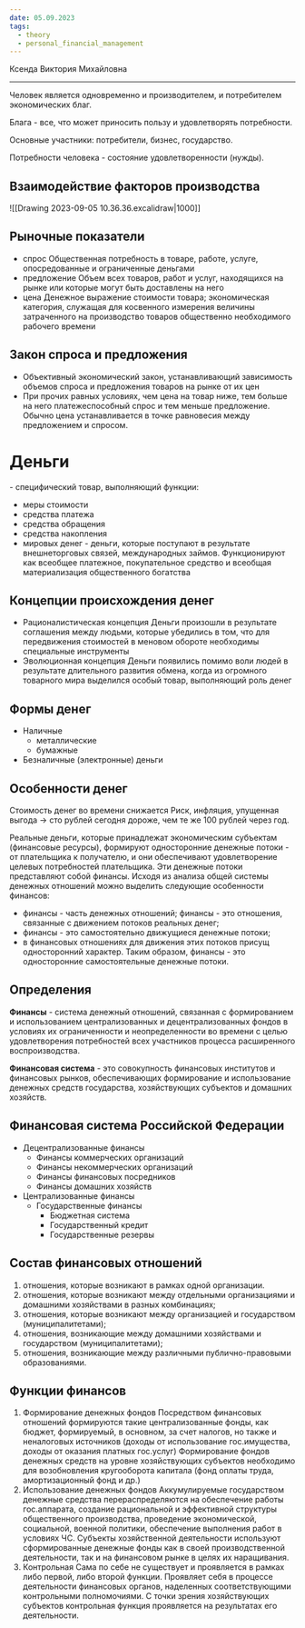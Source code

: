```yaml
---
date: 05.09.2023
tags:
  - theory
  - personal_financial_management
---
```


Ксенда Виктория Михайловна

---

Человек является одновременно и производителем, и потребителем экономических благ.

Блага - все, что может приносить пользу и удовлетворять потребности.

Основные участники: потребители, бизнес, государство.

Потребности человека - состояние удовлетворенности (нужды).

## Взаимодействие факторов производства
![[Drawing 2023-09-05 10.36.36.excalidraw|1000]]

## Рыночные показатели
- спрос
  Общественная потребность в товаре, работе, услуге, опосредованные и ограниченные деньгами
- предложение
  Объем всех товаров, работ и услуг, находящихся на рынке или которые могут быть доставлены на него
- цена
  Денежное выражение стоимости товара; экономическая категория, служащая для косвенного измерения величины затраченного на производство товаров общественно необходимого рабочего времени

## Закон спроса и предложения
- Объективный экономический закон, устанавливающий зависимость объемов спроса и предложения товаров на рынке от их цен
- При прочих равных условиях, чем цена на товар ниже, тем больше на него платежеспособный спрос и тем меньше предложение. Обычно цена устанавливается в точке равновесия между предложением и спросом.

# Деньги
\- специфический товар, выполняющий функции:
- меры стоимости
- средства платежа
- средства обращения
- средства накопления
- мировых денег
  \- деньги, которые поступают в результате внешнеторговых связей, международных займов. Функционируют как всеобщее платежное, покупательное средство и всеобщая материализация общественного богатства

## Концепции происхождения денег
- Рационалистическая концепция
  Деньги произошли в результате соглашения между людьми, которые убедились в том, что для передвижения стоимостей в меновом обороте необходимы специальные инструменты
- Эволюционная концепция
  Деньги появились помимо воли людей в результате длительного развития обмена, когда из огромного товарного мира выделился особый товар, выполняющий роль денег

## Формы денег
- Наличные
	- металлические
	- бумажные
- Безналичные (электронные) деньги

## Особенности денег
Стоимость денег во времени снижается
Риск, инфляция, упущенная выгода -> сто рублей сегодня дороже, чем те же 100 рублей через год.

Реальные деньги, которые принадлежат экономическим субъектам (финансовые ресурсы), формируют односторонние денежные потоки - от плательщика к получателю, и они обеспечивают удовлетворение целевых потребностей плательщика. Эти денежные потоки представляют собой финансы.
Исходя из анализа общей системы денежных отношений можно выделить следующие особенности финансов:
- финансы - часть денежных отношений; финансы - это отношения, связанные с движением потоков реальных денег;
- финансы - это самостоятельно движущиеся денежные потоки;
- в финансовых отношениях для движения этих потоков присущ односторонний характер. Таким образом, финансы - это односторонние самостоятельные денежные потоки.

## Определения
**Финансы** - система денежный отношений, связанная с формированием и использованием централизованных и децентрализованных фондов в условиях их ограниченности и неопределенности во времени с целью удовлетворения потребностей всех участников процесса расширенного воспроизводства.

**Финансовая система** - это совокупность финансовых институтов и финансовых рынков, обеспечивающих формирование и использование денежных средств государства, хозяйствующих субъектов и домашних хозяйств.

## Финансовая система Российской Федерации
- Децентрализованные финансы
	- Финансы коммерческих организаций
	- Финансы некоммерческих организаций
	- Финансы финансовых посредников
	- Финансы домашних хозяйств
- Централизованные финансы
	- Государственные финансы
		- Бюджетная система
		- Государственный кредит
		- Государственные резервы

## Состав финансовых отношений
1) отношения, которые возникают в рамках одной организации.
2) отношения, которые возникают между отдельными организациями и домашними хозяйствами в разных комбинациях;
3) отношения, которые возникают между организацией и государством (муниципалитетами);
4) отношения, возникающие между домашними хозяйствами и государством (муниципалитетами);
5) отношения, возникающие между различными публично-правовыми образованиями.

## Функции финансов
1. Формирование денежных фондов
   Посредством финансовых отношений формируются такие централизованные фонды, как бюджет, формируемый, в основном, за счет налогов, но также и неналоговых источников (доходы от использование гос.имущества, доходы от оказания платных гос.услуг)
   Формирование фондов денежных средств на уровне хозяйствующих субъектов необходимо для возобновления кругооборота капитала (фонд оплаты труда, амортизационный фонд и др.)
2. Использование денежных фондов
   Аккумулируемые государством денежные средства перераспределяются на обеспечение работы гос.аппарата, создание рациональной и эффективной структуры общественного производства, проведение экономической, социальной, военной политики, обеспечение выполнения работ в условиях ЧС.
   Субъекты хозяйственной деятельности используют сформированные денежные фонды как в своей производственной деятельности, так и на финансовом рынке в целях их наращивания. 
3. Контрольная
   Сама по себе не существует и проявляется в рамках либо первой, либо второй функции. Проявляет себя в процессе деятельности финансовых органов, наделенных соответствующими контрольными полномочиями.
   С точки зрения хозяйствующих субъектов контрольная функция проявляется на результатах его деятельности.

